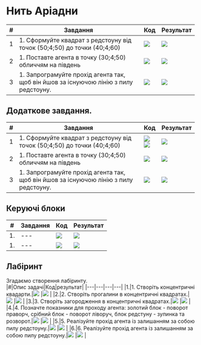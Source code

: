 # Нить Аріадни
|#|Завдання|Код|Результат|
|---|---|---|---|
|1|1. Сформуйте квадрат з редстоуну від точок (50;4;50) до точки (40;4;60)|<img src = "img/thread01.png"> |<img src = "img/thread02.png">  |
|2|1. Поставте агента в точку (30;4;50) обличчям на південь|<img src = "img/thread04_2.png"> |<img src = "img/thread03.png">  |
|3|1. Запрограмуйте прохід агента так, щоб він йшов за існуючою лінію з пилу редстоуну.|<img src = "img/labirint14.png"> |<img src = "img/thread05.gif">  |
 

## Додаткове завдання.

|#|Завдання|Код|Результат|
|---|---|---|---|
|1|1. Сформуйте квадрат з редстоуну від точок (50;4;50) до точки (40;4;60)|<img src = "img/thread06.png"><br><img src = "img/thread07.png"> |<img src = "img/thread07_02.png">    |
|2|1. Поставте агента в точку (30;4;50) обличчям на південь|<img src = "img/thread04.png"> |<img src = "img/thread03.png">  |
|3|1. Запрограмуйте прохід агента так, щоб він йшов за існуючою лінію з пилу редстоуну.|<img src = "img/labirint14.png"> |<img src = "img/thread05.gif">  |


## Керуючі блоки
|#|Завдання|Код|Результат|
|---|---|---|---|
|1. |---|<img src = "img/thread08.png">|<img src = "img/thread09.png"> |
|1. |---|<img src = "img/thread10.png">|<img src = "img/thread11.gif"> |

 



## Лабіринт
Згадаємо створення лабіринту.  
|#|Опис задачі|Код|результат|
|---|---|---|---|
|1.|1. Створіть концентричні квадарти.|<img src = "img/labirint02.png">  |<img src = "img/labirint08.png">  |
|2.|2. Створіть прогалини в концентричні квадратах.|<img src = "img/labirint03.png">  |<img src = "img/labirint09.png">  |
|3.|3. Створіть загородження в концентричні квадратах.|<img src = "img/labirint04.png">  |<img src = "img/labirint10.png">  |
|4.|4. Позначте показники для проходу агента: золотий блок - поворот праворч, срібний блок - поворот ліворуч, блок редстуну - зупинка та розворот.|<img src = "img/labirint05.png">  |<img src = "img/labirint11.png">  |
|5.|5. Реалізуйте прохід агента із залишанням за собою пилу редстоуну.|<img src = "img/labirint06.png">  |<img src = "img/labirint12.gif">  |
|6.|6. Реалізуйте прохід агента із залишанням за собою пилу редстоуну.|<img src = "img/labirint14.png">  |<img src = "img/labirint13.gif">  |
